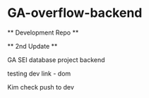 # GA-overflow-backend

** Development Repo ** 

** 2nd Update **

GA SEI database project backend

testing dev link - dom

Kim check push to dev
